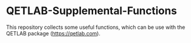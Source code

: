 # QETLAB-Supplemental-Functions
This repository collects some useful functions, which can be use with the QETLAB package (https://qetlab.com).
